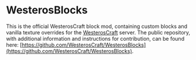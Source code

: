 # WesterosBlocks

This is the official WesterosCraft block mod, containing custom blocks and vanilla texture overrides for the [WesterosCraft](https://westeroscraft.com) server. The public repository, with additional information and instructions for contribution, can be found here: [https://github.com/WesterosCraft/WesterosBlocks](https://github.com/WesterosCraft/WesterosBlocks).